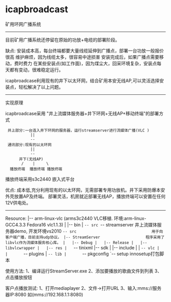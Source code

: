 icapbroadcast
=============

矿用环网广播系统

------------------
目前矿用广播系统还停留在原始的功放+电缆的部署阶段。

缺点:
    安装成本高，每台终端都要大量线缆延伸到广播点，部署一台功放一般报价很高
    维护麻烦，因为线缆太多，很容易中途损害
    安装完成后，如果广播点需要移动，费时费力
    在某些安装点(如工作面)，因为煤尘大，回采环境复杂，安装点每天都有变动，很难稳定运行。

icapbroadcase利用现有的井下以太环网，结合矿用本安无线AP,可以灵活选择安装点，轻松解决了以上问题。

------------------
实现原理

icapbroadcase采用 "井上流媒体服务器+井下环网+无线AP+移动终端"的部署方式

     井上部分:一台连入井下环网的服务器，运行streamserver进行流媒体广播(VLC )
               ||
               --
     通讯部分:现有的以太环网
               ||
               --
          井下(无线AP)
           /    |     \
      播放终端  播放终端 播放终端

播放终端采用s3c2440 嵌入式平台


优点:
    成本低,充分利用现有的以太环网，无需部署专用功放机。井下采用防爆本安外壳放置AP及终端。
    部署灵活，机房就近部署无线AP，播放终端可以安置在任何12V供电处。

------------------
Resource:
        |-- arm-linux-vlc (arms3c2440 VLC移植. 环境:arm-linux-GCC4.3.3 Fedora16 vlc1.1.3)
        |   |-- bin
        |   `-- src
        `-- streamserver                            井上流媒体服务器demo, 开发环境vs2010
            `-- src                                 用于向客户端广播，目前支持udp协议。
                |-- StreamServer                    程序采用了libvlc作为流媒体服务核心库。
                |   |-- Debug
                |   |-- Release
                |   |-- libvlcwrapper
                |   |-- res
                |   `-- tinixml
                |-- sdk
                |   |-- include
                |   |   `-- vlc
                |   |       `-- plugins
                |   `-- lib
                |       `-- pkgconfig
                `-- setup                           innosetup打包脚本

使用方法:
1、编译运行StreamServer.exe
2、添加要播放的歌曲文件到列表
3、点击播放按钮

客户点播放测试:
1、打开mediaplayer
2、文件->打开URL
3、输入:mms://服务器IP:8080  如(mms://192.168.1.1:8080)


